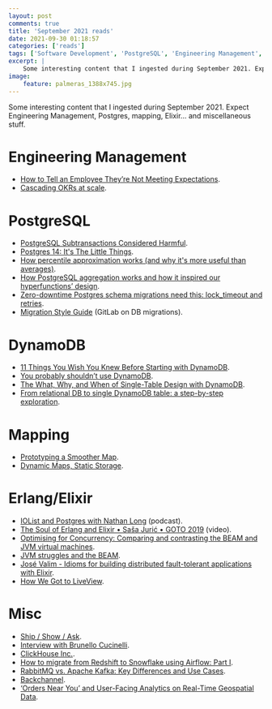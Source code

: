 ```yaml
---
layout: post
comments: true
title: 'September 2021 reads'
date: 2021-09-30 01:18:57
categories: ['reads']
tags: ['Software Development', 'PostgreSQL', 'Engineering Management', 'mapping', 'Elixir']
excerpt: |
    Some interesting content that I ingested during September 2021. Expect Engineering Management, Postgres, mapping, Elixir... and miscellaneous stuff.
image:
    feature: palmeras_1388x745.jpg
---
```


Some interesting content that I ingested during September 2021. Expect Engineering Management, Postgres, mapping, Elixir... and miscellaneous stuff.

# Engineering Management

- [How to Tell an Employee They’re Not Meeting Expectations](https://medium.com/small-business-strong/how-to-tell-an-employee-theyre-not-meeting-expectations-b419d9178452).
- [Cascading OKRs at scale](https://cwodtke.medium.com/cascading-okrs-at-scale-5b1335812a32).
 
# PostgreSQL

- [PostgreSQL Subtransactions Considered Harmful](https://postgres.ai/blog/20210831-postgresql-subtransactions-considered-harmful).
- [Postgres 14: It's The Little Things](https://blog.crunchydata.com/blog/postgres-14-its-the-little-things).
- [How percentile approximation works (and why it's more useful than averages)](https://blog.timescale.com/blog/how-percentile-approximation-works-and-why-its-more-useful-than-averages/).
- [How PostgreSQL aggregation works and how it inspired our hyperfunctions’ design](https://blog.timescale.com/blog/how-postgresql-aggregation-works-and-how-it-inspired-our-hyperfunctions-design-2/).
- [Zero-downtime Postgres schema migrations need this: lock_timeout and retries](https://postgres.ai/blog/20210923-zero-downtime-postgres-schema-migrations-lock-timeout-and-retries).
- [Migration Style Guide](https://docs.gitlab.com/ee/development/migration_style_guide.html) (GitLab on DB migrations).

# DynamoDB

- [11 Things You Wish You Knew Before Starting with DynamoDB](https://blog.yugabyte.com/11-things-you-wish-you-knew-before-starting-with-dynamodb/).
- [You probably shouldn’t use DynamoDB](https://syslog.ravelin.com/you-probably-shouldnt-use-dynamodb-89143c1287ca).
- [The What, Why, and When of Single-Table Design with DynamoDB](https://www.alexdebrie.com/posts/dynamodb-single-table/).
- [From relational DB to single DynamoDB table: a step-by-step exploration](https://www.trek10.com/blog/dynamodb-single-table-relational-modeling/).

# Mapping

- [Prototyping a Smoother Map](https://medium.com/google-design/google-maps-cb0326d165f5).
- [Dynamic Maps, Static Storage](https://protomaps.com/blog/dynamic-maps-static-storage/).

# Erlang/Elixir

- [IOList and Postgres with Nathan Long](https://open.spotify.com/episode/6YuheecLnPHsSDr8JfYLYU?si=a5f9ed4d952a42e8) (podcast).
- [The Soul of Erlang and Elixir • Saša Jurić • GOTO 2019](https://www.youtube.com/watch?v=JvBT4XBdoUE) (video).
- [Optimising for Concurrency: Comparing and contrasting the BEAM and JVM virtual machines](https://www.erlang-solutions.com/blog/optimising-for-concurrency-comparing-and-contrasting-the-beam-and-jvm-virtual-machines/).
- [JVM struggles and the BEAM](https://mrjoelkemp.medium.com/jvm-struggles-and-the-beam-4d9c58547410).
- [José Valim - Idioms for building distributed fault-tolerant applications with Elixir](https://www.youtube.com/watch?v=MMfYXEH9KsY).
- [How We Got to LiveView](https://fly.io/blog/how-we-got-to-liveview/).

# Misc

- [Ship / Show / Ask](https://martinfowler.com/articles/ship-show-ask.html).
- [Interview with Brunello Cucinelli](https://om.co/2015/04/27/brunello-cucinelli-2/).
- [ClickHouse Inc.](https://github.com/ClickHouse/ClickHouse/blob/master/website/blog/en/2021/clickhouse-inc.md).
- [How to migrate from Redshift to Snowflake using Airflow: Part I](https://medium.com/promofarmaeng/how-to-migrate-from-redshift-to-snowflake-using-airflow-part-i-a53ca192bd23).
- [RabbitMQ vs. Apache Kafka: Key Differences and Use Cases](https://www.instaclustr.com/rabbitmq-vs-kafka/).
- [Backchannel](https://www.inkandswitch.com/backchannel).
- [‘Orders Near You’ and User-Facing Analytics on Real-Time Geospatial Data](https://eng.uber.com/orders-near-you/).
